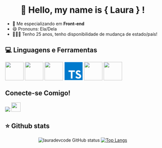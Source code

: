 <h1 align="center">🦄 Hello, my name is <strong>{ Laura } !</strong> </h1>

- 🌈 Me especializando em **Front-end**
- 😄 Pronouns: Ela/Dela
- 👩🏽‍💻 Tenho 25 anos, tenho disponibilidade de mudança de estado/país!
##

<div style="display: inline_block">
<h2 align = "left">💻 Linguagens e Ferramentas</h2> 

<img align="center" width="60px" height="60px" src="https://cdn.jsdelivr.net/gh/devicons/devicon/icons/html5/html5-original-wordmark.svg" />
<img align="center" width="60px" height="60px" src="https://cdn.jsdelivr.net/gh/devicons/devicon/icons/css3/css3-original-wordmark.svg" />
<img align="center" width="60px" height="60px" src="https://cdn.jsdelivr.net/gh/devicons/devicon/icons/javascript/javascript-original.svg" />
<img align="center" width="60px" height="60px" src="https://raw.githubusercontent.com/devicons/devicon/master/icons/typescript/typescript-plain.svg">
<img align="center" width="60px" height="60px" src="https://cdn.jsdelivr.net/gh/devicons/devicon/icons/bootstrap/bootstrap-original.svg" />  
<img align="center" width="60px" height="60px" src="https://cdn.jsdelivr.net/gh/devicons/devicon/icons/git/git-original.svg" /> 

</div>

##

<div>

<h2 align = "left"> Conecte-se Comigo!  </h2>
<a href = "https://www.facebook.com/profile.php?id=100094957341978"><img src="https://img.shields.io/badge/Facebook-1877F2?style=for-the-badge&logo=facebook&logoColor=white" target="_blank"></a>
<a href="https://www.linkedin.com/in/lauradevcode/" target="_blank"><img src="https://cdn.discordapp.com/attachments/798631748421943347/1082789366855905290/1676668808990.png" target="_blank" height="30" width="30"></a> 

</div>

 ## ⭐ Github stats

<div align="center">

![lauradevcode GitHub status](https://github-readme-stats.vercel.app/api?username=lauradevcode&hide=contribs,issues&show_icons=true&theme=dark)
[![Top Langs](https://github-readme-stats.vercel.app/api/top-langs/?username=lauradevcode&theme=dark&layout=compact)](https://github.com/anuraghazra/github-readme-stats)

<div>
